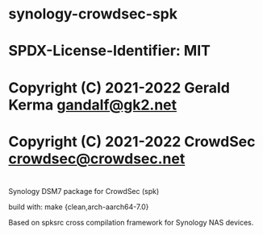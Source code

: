 # synology-crowdsec-spk
#
# SPDX-License-Identifier: MIT
#
# Copyright (C) 2021-2022 Gerald Kerma <gandalf@gk2.net>
# Copyright (C) 2021-2022 CrowdSec <crowdsec@crowdsec.net>
#

Synology DSM7 package for CrowdSec (spk) 

build with: make {clean,arch-aarch64-7.0}

Based on spksrc cross compilation framework for Synology NAS devices.
